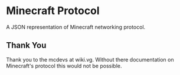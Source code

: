 # Minecraft Protocol

A JSON representation of Minecraft networking protocol.

## Thank You

Thank you to the mcdevs at wiki.vg. Without there documentation on Minecraft's protocol this would not be possible.
